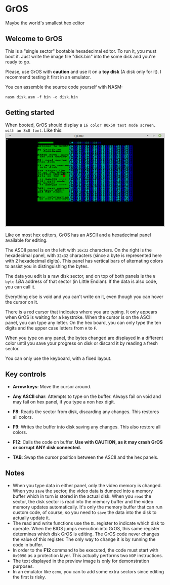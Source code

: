 # GrOS
Maybe the world's smallest hex editor

## Welcome to GrOS
This is a "single sector" bootable hexadecimal editor.
To run it, you must boot it.
Just write the image file "disk.bin" into the some disk and you're ready to go.

Please, use GrOS with **caution** and use it on a **toy disk** (A disk only for it).
I recommend testing it first in an emulator.

You can assemble the source code yourself with NASM:

`nasm disk.asm -f bin -o disk.bin`

## Getting started
When booted, GrOS should display a `16 color 80x50 text mode screen, with an 8x8 font`.
Like this: ![](preview.png)

Like on most hex editors, GrOS has an ASCII and a hexadecimal panel available for editing.

The ASCII panel is on the left with `16x32` characters.
On the right is the hexadecimal panel, with `32x32` characters (since a byte is represented here with 2 hexadecimal digits).
This panel has vertical bars of alternating colors to assist you in distinguishing the bytes.

The data you edit is a raw disk sector, and on top of both panels is the `8 byte` *LBA* address of that sector (in Little Endian).
If the data is also code, you can call it.

Everything else is void and you can't write on it, even though you can hover the cursor on it.

There is a red cursor that indicates where you are typing. It only appears when GrOS is waiting for a keystroke.
When the cursor is on the ASCII panel, you can type any letter. On the hex board, you can only type the ten digits and the upper case letters from `A` to `F`.

When you type on any panel, the bytes changed are displayed in a different color until you save your progress on disk or discard it by reading a fresh sector.

You can only use the keyboard, with a fixed layout.


## Key controls

  - **Arrow keys**:
  Move the cursor around.
  
  - **Any ASCII char**: Attempts to type on the buffer. Always fail on void and may fail on hex panel, if you type a non hex digit.
  
  - **F8**: Reads the sector from disk, discarding any changes. This restores all colors.
  
  - **F9**: Writes the buffer into disk saving any changes. This also restore all colors.
  
  - **F12**:  Calls the code on buffer.
    **Use with CAUTION, as it may crash GrOS or corrupt ANY disk connected.**
  
  - **TAB**: Swap the cursor position between the ASCII and the hex panels.

## Notes
  - When you type data in either panel, only the video memory is changed. 
  When you `save` the sector, the video data is dumped into a memory buffer which in turn is stored in the actual disk.
  When you `read` the sector, the disk sector is read into the memory buffer and the video memory updates automatically.
  It's only the memory buffer that can run custom code, of course, so you need to `save` the data into the disk to actually update it.
  - The read and write functions use the `DL` register to indicate which disk to operate.
When the BIOS jumps execution into GrOS, this same register determines which disk GrOS is editing.
The GrOS code never changes the value of this register. The only way to change it is by running the code in buffer.
  - In order to the **F12** command to be executed, the code must start with `0x9090` as a protection layer. This actually performs two `NOP` instructions.
  - The text displayed in the preview image is only for demonstration purposes.
  - In an emulator like `qemu`, you can to add some extra sectors since editing the first is risky.
